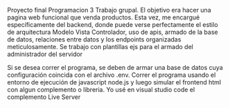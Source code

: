 Proyecto final Programacion 3
Trabajo grupal. El objetivo era hacer una pagina web funcional que venda productos. Esta vez, me encargué específicamente del backend, donde puede verse perfectamente el estilo de arquitectura Modelo Vista Controlador, uso de apis, armado de la base de datos,
relaciones entre datos y los endpoints organizadas meticulosamente. Se trabajo con plantillas ejs para el armado del administrador del servidor

Si se desea correr el programa, se deben de armar una base de datos cuya configuración coincida con el archivo .env. Correr el programa usando el entorno de ejecución de javascript node.js y luego simular el frontend html con algun complemento o libreria. Yo usé en visual studio code el complemento Live Server
